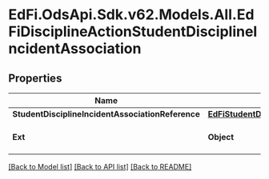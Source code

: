 # EdFi.OdsApi.Sdk.v62.Models.All.EdFiDisciplineActionStudentDisciplineIncidentAssociation

## Properties

Name | Type | Description | Notes
------------ | ------------- | ------------- | -------------
**StudentDisciplineIncidentAssociationReference** | [**EdFiStudentDisciplineIncidentAssociationReference**](EdFiStudentDisciplineIncidentAssociationReference.md) |  | 
**Ext** | **Object** | Extensions to the DisciplineActionStudentDisciplineIncidentAssociation entity. | [optional] 

[[Back to Model list]](../README.md#documentation-for-models) [[Back to API list]](../README.md#documentation-for-api-endpoints) [[Back to README]](../README.md)

